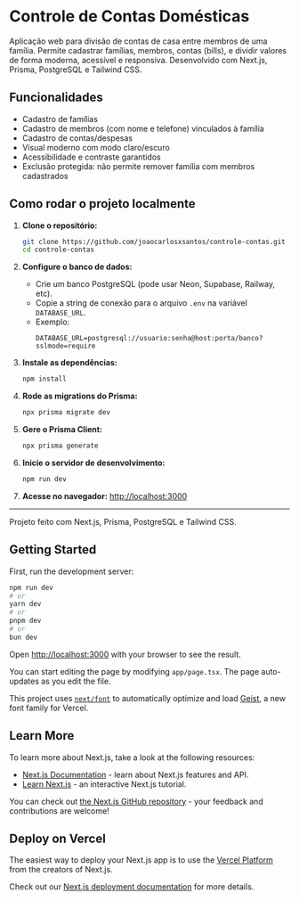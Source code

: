 
# Controle de Contas Domésticas

Aplicação web para divisão de contas de casa entre membros de uma família. Permite cadastrar famílias, membros, contas (bills), e dividir valores de forma moderna, acessível e responsiva. Desenvolvido com Next.js, Prisma, PostgreSQL e Tailwind CSS.

## Funcionalidades

- Cadastro de famílias
- Cadastro de membros (com nome e telefone) vinculados à família
- Cadastro de contas/despesas
- Visual moderno com modo claro/escuro
- Acessibilidade e contraste garantidos
- Exclusão protegida: não permite remover família com membros cadastrados

## Como rodar o projeto localmente

1. **Clone o repositório:**
	```bash
	git clone https://github.com/joaocarlosxsantos/controle-contas.git
	cd controle-contas
	```

2. **Configure o banco de dados:**
	- Crie um banco PostgreSQL (pode usar Neon, Supabase, Railway, etc).
	- Copie a string de conexão para o arquivo `.env` na variável `DATABASE_URL`.
	- Exemplo:
	  ```env
	  DATABASE_URL=postgresql://usuario:senha@host:porta/banco?sslmode=require
	  ```

3. **Instale as dependências:**
	```bash
	npm install
	```

4. **Rode as migrations do Prisma:**
	```bash
	npx prisma migrate dev
	```

5. **Gere o Prisma Client:**
	```bash
	npx prisma generate
	```

6. **Inicie o servidor de desenvolvimento:**
	```bash
	npm run dev
	```

7. **Acesse no navegador:**
	[http://localhost:3000](http://localhost:3000)

---

Projeto feito com Next.js, Prisma, PostgreSQL e Tailwind CSS.

## Getting Started

First, run the development server:

```bash
npm run dev
# or
yarn dev
# or
pnpm dev
# or
bun dev
```

Open [http://localhost:3000](http://localhost:3000) with your browser to see the result.

You can start editing the page by modifying `app/page.tsx`. The page auto-updates as you edit the file.

This project uses [`next/font`](https://nextjs.org/docs/app/building-your-application/optimizing/fonts) to automatically optimize and load [Geist](https://vercel.com/font), a new font family for Vercel.

## Learn More

To learn more about Next.js, take a look at the following resources:

- [Next.js Documentation](https://nextjs.org/docs) - learn about Next.js features and API.
- [Learn Next.js](https://nextjs.org/learn) - an interactive Next.js tutorial.

You can check out [the Next.js GitHub repository](https://github.com/vercel/next.js) - your feedback and contributions are welcome!

## Deploy on Vercel

The easiest way to deploy your Next.js app is to use the [Vercel Platform](https://vercel.com/new?utm_medium=default-template&filter=next.js&utm_source=create-next-app&utm_campaign=create-next-app-readme) from the creators of Next.js.

Check out our [Next.js deployment documentation](https://nextjs.org/docs/app/building-your-application/deploying) for more details.
